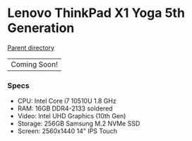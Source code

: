 # Lenovo ThinkPad X1 Yoga 5th Generation
[Parent directory](../index.md)

<table>
  <tr>
    <td>Coming Soon!</td>
  </tr>
</table>

### Specs

* CPU: Intel Core i7 10510U 1.8 GHz
* RAM: 16GB DDR4-2133 soldered
* Video: Intel UHD Graphics (10th Gen)
* Storage: 256GB Samsung M.2 NVMe SSD
* Screen: 2560x1440 14" IPS Touch